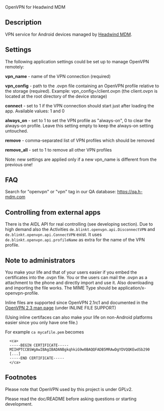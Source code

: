 OpenVPN for Headwind MDM

Description
------------
VPN service for Android devices managed by [Headwind MDM](https://h-mdm.com).

Settings
--------
The following application settings could be set up to manage OpenVPN remotely:

**vpn_name** - name of the VPN connection (required)

**vpn_config** - path to the .ovpn file containing an OpenVPN profile relative to the storage (required). Example: vpn_config=/client.ovpn  (the client.ovpn is located at the root directory of the device storage)

**connect** - set to 1 if the VPN connection should start just after loading the app. Available values: 1 and 0

**always_on** - set to 1 to set the VPN profile as "always-on", 0 to clear the always-on profile. Leave this setting empty to keep the always-on setting untouched.

**remove** - comma-separated list of VPN profiles which should be removed

**remove_all** - set to 1 to remove all other VPN profiles


Note: new settings are applied only if a new vpn_name is different from the previous one!

FAQ
-----
Search for "openvpn" or "vpn" tag in our QA database: https://qa.h-mdm.com

Controlling from external apps
------------------------------

There is the AIDL API for real controlling (see developing section). Due to high demand also the Activities `de.blinkt.openvpn.api.DisconnectVPN` and `de.blinkt.openvpn.api.ConnectVPN` exist. It uses `de.blinkt.openvpn.api.profileName` as extra for the name of the VPN profile.

Note to administrators
------------------------

You make your life and that of your users easier if you embed the certificates into the .ovpn file. You or the users can mail the .ovpn as a attachment to the phone and directly import and use it. Also downloading and importing the file works. The MIME Type should be application/x-openvpn-profile. 

Inline files are supported since OpenVPN 2.1rc1 and documented in the  [OpenVPN 2.3 man page](https://community.openvpn.net/openvpn/wiki/Openvpn23ManPage) (under INLINE FILE SUPPORT) 

(Using inline certifaces can also make your life on non-Android platforms easier since you only have one file.)

For example `ca mycafile.pem` becomes
```
  <ca>
  -----BEGIN CERTIFICATE-----
  MIIHPTCCBSWgAwIBAgIBADANBgkqhkiG9w0BAQQFADB5MRAwDgYDVQQKEwdSb290
  [...]
  -----END CERTIFICATE-----
  </ca>
```
Footnotes
-----------
Please note that OpenVPN used by this project is under GPLv2. 

Please read the doc/README before asking questions or starting development.
